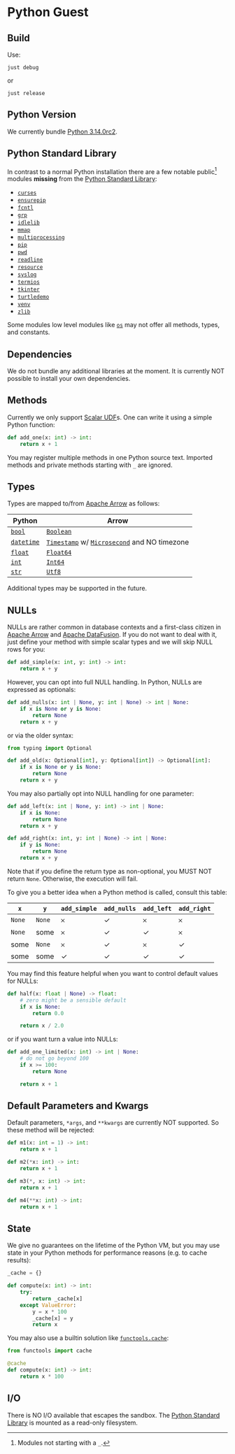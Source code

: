 # Python Guest

## Build
Use:

```console
just debug
```

or

```console
just release
```

## Python Version
We currently bundle [Python 3.14.0rc2].

## Python Standard Library
In contrast to a normal Python installation there are a few notable public[^public] modules **missing** from the [Python Standard Library]:

- [`curses`](https://docs.python.org/3/library/curses.html)
- [`ensurepip`](https://docs.python.org/3/library/ensurepip.html)
- [`fcntl`](https://docs.python.org/3/library/fcntl.html)
- [`grp`](https://docs.python.org/3/library/grp.html)
- [`idlelib`](https://docs.python.org/3/library/idle.html)
- [`mmap`](https://docs.python.org/3/library/mmap.html)
- [`multiprocessing`](https://docs.python.org/3/library/multiprocessing.html)
- [`pip`](https://pip.pypa.io/)
- [`pwd`](https://docs.python.org/3/library/pwd.html)
- [`readline`](https://docs.python.org/3/library/readline.html)
- [`resource`](https://docs.python.org/3/library/resource.html)
- [`syslog`](https://docs.python.org/3/library/syslog.html)
- [`termios`](https://docs.python.org/3/library/termios.html)
- [`tkinter`](https://docs.python.org/3/library/tkinter.html)
- [`turtledemo`](https://docs.python.org/3/library/turtle.html#module-turtledemo)
- [`venv`](https://docs.python.org/3/library/venv.html)
- [`zlib`](https://docs.python.org/3/library/zlib.html)

Some modules low level modules like [`os`](https://docs.python.org/3/library/os.html) may not offer all methods, types, and constants.

## Dependencies
We do not bundle any additional libraries at the moment. It is currently NOT possible to install your own dependencies.

## Methods
Currently we only support [Scalar UDF]s. One can write it using a simple Python function:

```python
def add_one(x: int) -> int:
    return x + 1
```

You may register multiple methods in one Python source text. Imported methods and private methods starting with `_` are ignored.

## Types
Types are mapped to/from [Apache Arrow] as follows:

| Python       | Arrow       |
| ------------ | ----------- |
| [`bool`]     | [`Boolean`] |
| [`datetime`] | [`Timestamp`] w/ [`Microsecond`] and NO timezone |
| [`float`]    | [`Float64`] |
| [`int`]      | [`Int64`]   |
| [`str`]      | [`Utf8`]    |

Additional types may be supported in the future.

## NULLs
NULLs are rather common in database contexts and a first-class citizen in [Apache Arrow] and [Apache DataFusion]. If you do not want to deal with it, just define your method with simple scalar types and we will skip NULL rows for you:

```python
def add_simple(x: int, y: int) -> int:
    return x + y
```

However, you can opt into full NULL handling. In Python, NULLs are expressed as optionals:

```python
def add_nulls(x: int | None, y: int | None) -> int | None:
    if x is None or y is None:
        return None
    return x + y
```

or via the older syntax:

```python
from typing import Optional

def add_old(x: Optional[int], y: Optional[int]) -> Optional[int]:
    if x is None or y is None:
        return None
    return x + y
```

You may also partially opt into NULL handling for one parameter:

```python
def add_left(x: int | None, y: int) -> int | None:
    if x is None:
        return None
    return x + y

def add_right(x: int, y: int | None) -> int | None:
    if y is None:
        return None
    return x + y
```

Note that if you define the return type as non-optional, you MUST NOT return `None`. Otherwise, the execution will fail.

To give you a better idea when a Python method is called, consult this table:

| `x`    | `y`    | `add_simple` | `add_nulls` | `add_left` | `add_right` |
| ------ | ------ | ------------ | ----------- | ---------- | ----------- |
| `None` | `None` | 𐄂            | ✓           | 𐄂          | 𐄂           |
| `None` | some   | 𐄂            | ✓           | ✓          | 𐄂           |
| some   | `None` | 𐄂            | ✓           | 𐄂          | ✓           |
| some   | some   | ✓            | ✓           | ✓          | ✓           |

You may find this feature helpful when you want to control default values for NULLs:

```python
def half(x: float | None) -> float:
    # zero might be a sensible default
    if x is None:
        return 0.0

    return x / 2.0
```

or if you want turn a value into NULLs:

```python
def add_one_limited(x: int) -> int | None:
    # do not go beyond 100
    if x >= 100:
        return None

    return x + 1
```

## Default Parameters and Kwargs
Default parameters, `*args`, and `**kwargs` are currently NOT supported. So these method will be rejected:

```python
def m1(x: int = 1) -> int:
    return x + 1

def m2(*x: int) -> int:
    return x + 1

def m3(*, x: int) -> int:
    return x + 1

def m4(**x: int) -> int:
    return x + 1
```

## State
We give no guarantees on the lifetime of the Python VM, but you may use state in your Python methods for performance reasons (e.g. to cache results):

```python
_cache = {}

def compute(x: int) -> int:
    try:
        return _cache[x]
    except ValueError:
        y = x * 100
        _cache[x] = y
        return x
```

You may also use a builtin solution like [`functools.cache`]:

```python
from functools import cache

@cache
def compute(x: int) -> int:
    return x * 100
```

## I/O
There is NO I/O available that escapes the sandbox. The [Python Standard Library] is mounted as a read-only filesystem.


[^public]: Modules not starting with a `_`.

[Apache Arrow]: https://arrow.apache.org/
[Apache DataFusion]: https://datafusion.apache.org/
[`bool`]: https://docs.python.org/3/library/stdtypes.html#boolean-type-bool
[`Boolean`]: https://docs.rs/arrow/latest/arrow/datatypes/enum.DataType.html#variant.Boolean
[`datetime`]: https://docs.python.org/3/library/datetime.html#datetime.datetime
[`float`]: https://docs.python.org/3/library/stdtypes.html#numeric-types-int-float-complex
[`Float64`]: https://docs.rs/arrow/latest/arrow/datatypes/enum.DataType.html#variant.Float64
[`functools.cache`]: https://docs.python.org/3/library/functools.html#functools.cache
[`int`]: https://docs.python.org/3/library/stdtypes.html#numeric-types-int-float-complex
[`Int64`]: https://docs.rs/arrow/latest/arrow/datatypes/enum.DataType.html#variant.Int64
[`Microsecond`]: https://docs.rs/arrow/latest/arrow/datatypes/enum.TimeUnit.html#variant.Microsecond
[Python 3.14.0rc2]: https://www.python.org/downloads/release/python-3140rc2/
[Python Standard Library]: https://docs.python.org/3/library/index.html
[Scalar UDF]: https://docs.rs/datafusion/latest/datafusion/logical_expr/struct.ScalarUDF.html
[`str`]: https://docs.python.org/3/library/stdtypes.html#text-sequence-type-str
[`Timestamp`]: https://docs.rs/arrow/latest/arrow/datatypes/enum.DataType.html#variant.Timestamp
[`Utf8`]: https://docs.rs/arrow/latest/arrow/datatypes/enum.DataType.html#variant.Utf8
